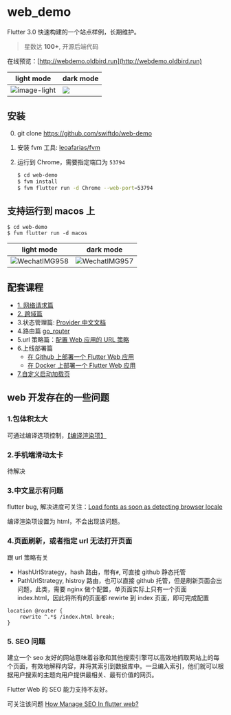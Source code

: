# web_demo

Flutter 3.0 快速构建的一个站点样例，长期维护。

> 星数达 **100+**, 开源后端代码

在线预览：[http://webdemo.oldbird.run](http://webdemo.oldbird.run)

| light mode                                                    | dark mode                                         |
| ------------------------------------------------------------- | ------------------------------------------------- |
| ![image-light](https://blog.oldbird.run/mweb/image-light.png) | ![](https://blog.oldbird.run/mweb/image-dark.png) |

## 安装

0. git clone https://github.com/swiftdo/web-demo
1. 安装 fvm 工具: [leoafarias/fvm](https://github.com/leoafarias/fvm)
2. 运行到 Chrome，需要指定端口为 `53794`

   ```sh
   $ cd web-demo
   $ fvm install
   $ fvm flutter run -d Chrome --web-port=53794
   ```

## 支持运行到 macos 上

```
$ cd web-demo
$ fvm flutter run -d macos
```

| light mode                                                       | dark mode                                                        |
| ---------------------------------------------------------------- | ---------------------------------------------------------------- |
| ![WechatIMG958](https://blog.oldbird.run/mweb/WechatIMG958.jpeg) | ![WechatIMG957](https://blog.oldbird.run/mweb/WechatIMG957.jpeg) |

## 配套课程

- [1. 网络请求篇](https://juejin.cn/post/6940962419355156494)
- [2. 跨域篇](https://juejin.cn/post/6941744845803225102)
- 3.状态管理篇: [Provider 中文文档](https://github.com/rrousselGit/provider/blob/master/resources/translations/zh-CN/README.md)
- 4.路由篇 [go_router](https://gorouter.dev/)
- 5.url 策略篇：[配置 Web 应用的 URL 策略](https://flutter.cn/docs/development/ui/navigation/url-strategies)
- 6.上线部署篇
  - [在 Github 上部署一个 Flutter Web 应用](https://oldbird.run/flutter/t5-flutter-web-deploy.html#flutter-web)
  - [在 Docker 上部署一个 Flutter Web 应用](https://oldbird.run/flutter/t6-docker-web-deploy.html)
- [7.自定义启动加载页](https://oldbird.run/flutter/flutter-web-launch-page.html)

## web 开发存在的一些问题

### 1.包体积太大

可通过编译选项控制，[【编译渲染项】](https://flutter.cn/docs/development/tools/web-renderers)

### 2.手机端滑动太卡

待解决

### 3.中文显示有问题

flutter bug, 解决进度可关注：[Load fonts as soon as detecting browser locale](https://github.com/flutter/flutter/issues/77023)

编译渲染项设置为 html，不会出现该问题。

### 4.页面刷新，或者指定 url 无法打开页面

跟 url 策略有关

- HashUrlStrategy，hash 路由，带有`#`, 可直接 github 静态托管
- PathUrlStrategy, histroy 路由，也可以直接 github 托管，但是刷新页面会出问题，此类，需要 nginx 做个配置，单页面实际上只有一个页面 index.html，因此将所有的页面都 rewirte 到 index 页面，即可完成配置

```nginx
location @router {
    rewrite ^.*$ /index.html break;
}
```

### 5. SEO 问题

建立一个 seo 友好的网站意味着谷歌和其他搜索引擎可以高效地抓取网站上的每个页面，有效地解释内容，并将其索引到数据库中。一旦编入索引，他们就可以根据用户搜索的主题向用户提供最相关、最有价值的网页。

Flutter Web 的 SEO 能力支持不友好。

可关注该问题 [How Manage SEO In flutter web?](https://stackoverflow.com/questions/71634738/how-manage-seo-in-flutter-web)
